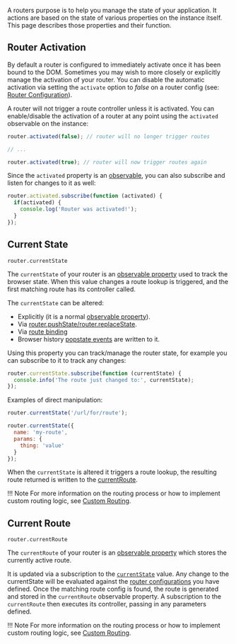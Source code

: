 A routers purpose is to help you manage the state of your application. It actions are based on the state of various properties on the instance itself. This page describes those properties and their function.

## Router Activation

By default a router is configured to immediately activate once it has been bound to the DOM. Sometimes you may wish to more closely or explicitly manage the activation of your router. You can disable the automatic activation via setting the `activate` option to *false* on a router config (see: [Router Configuration](router-creation.md#configuration)).

A router will not trigger a route controller unless it is activated. You can enable/disable the activation of a router at any point using the `activated` observable on the instance:

```javascript
router.activated(false); // router will no longer trigger routes

// ...

router.activated(true); // router will now trigger routes again
```

Since the `activated` property is an [observable](observables.md), you can also subscribe and listen for changes to it as well:

```javascript
router.activated.subscribe(function (activated) {
  if(activated) {
    console.log('Router was activated!');
  }
});
```

## Current State

`router.currentState`

The `currentState` of your router is an [observable property](observables.md) used to track the browser state. When this value changes a route lookup is triggered, and the first matching route has its controller called.

The `currentState` can be altered:

* Explicitly (it is a normal [observable property](observables.md)).
* Via [router.pushState/router.replaceState](router-routing.md#state-change-methods).
* Via [route binding](route-binding.md)
* Browser history [popstate events](https://developer.mozilla.org/en-US/docs/Web/Events/popstate) are written to it.

Using this property you can track/manage the router state, for example you can subscribe to it to track any changes:

```javascript
router.currentState.subscribe(function (currentState) {
  console.info('The route just changed to:', currentState);
});
```

Examples of direct manipulation:

```javascript
router.currentState('/url/for/route');
```

```javascript
router.currentState({
  name: 'my-route',
  params: {
    thing: 'value'
  }
});
```

When the `currentState` is altered it triggers a route lookup, the resulting route returned is written to the [currentRoute](#current-route).

!!! Note
    For more information on the routing process or how to implement custom routing logic, see [Custom Routing](router-custom.md).

## Current Route

`router.currentRoute`

The `currentRoute` of your router is an [observable property](observables.md) which stores the currently active route.

It is updated via a subscription to the [`currentState`](#current-state) value. Any change to the currentState will be evaluated against the [router configurations](router-creation.md#configuration) you have defined. Once the matching route config is found, the route is generated and stored in the `currentRoute` observable property. A subscription to the `currentRoute` then executes its controller, passing in any parameters defined.

!!! Note
    For more information on the routing process or how to implement custom routing logic, see [Custom Routing](router-custom.md).
